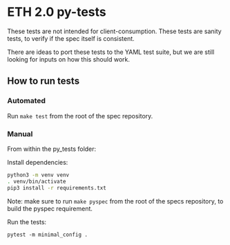 # ETH 2.0 py-tests

These tests are not intended for client-consumption.
These tests are sanity tests, to verify if the spec itself is consistent.

There are ideas to port these tests to the YAML test suite,
 but we are still looking for inputs on how this should work.

## How to run tests

### Automated

Run `make test` from the root of the spec repository.

### Manual

From within the py_tests folder:

Install dependencies:
```bash
python3 -m venv venv
. venv/bin/activate
pip3 install -r requirements.txt
```
Note: make sure to run `make pyspec` from the root of the specs repository, to build the pyspec requirement.

Run the tests:
```
pytest -m minimal_config .
```
